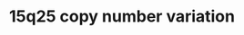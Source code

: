 ---
annotations:
- id: PW:0000013
  parent: disease pathway
  type: Pathway Ontology
  value: disease pathway
- id: DOID:0060396
  parent: genetic disease
  type: Disease Ontology
  value: chromosome 15q25 deletion syndrome
authors:
- Fehrhart
- AlexanderPico
description: '15q25.2 or generally 15q25 copy number variations are rare genetic disorders
  that cause neuropsychiatric disorders, developmental delay and cardiac abnormalities.
  The exact chromosomal position for this pathway (chr15:83219735-85722039, GRCh37)
  was taken from Kirov et al. 2014 10.1016/j.biopsych.2013.07.022 and literature cited
  there.  '
last-edited: 2023-08-15
organisms:
- Homo sapiens
redirect_from:
- /index.php/Pathway:WP5408
- /instance/WP5408
- /instance/WP5408_r127198
revision: r127198
schema-jsonld:
- '@context': https://schema.org/
  '@id': https://wikipathways.github.io/pathways/WP5408.html
  '@type': Dataset
  creator:
    '@type': Organization
    name: WikiPathways
  description: '15q25.2 or generally 15q25 copy number variations are rare genetic
    disorders that cause neuropsychiatric disorders, developmental delay and cardiac
    abnormalities. The exact chromosomal position for this pathway (chr15:83219735-85722039,
    GRCh37) was taken from Kirov et al. 2014 10.1016/j.biopsych.2013.07.022 and literature
    cited there.  '
  keywords:
  - ADAMTSL3
  - ADP
  - AGAP2
  - ALPK3
  - AMP
  - AP3B2
  - AP3D1
  - AP3M2
  - AP3S1
  - ATP
  - Adenosine
  - BNC1
  - BTBD1
  - C15orf40
  - CPEB1
  - Cytidine
  - DNM3
  - EGF
  - FSD2
  - GOLGA6L4
  - GRM1
  - GRM5
  - HOMER2
  - HTT
  - ITPR1
  - 'L-serine residue '
  - 'L-threonine residue '
  - MIR4515
  - NMB
  - NMBR
  - O-phospho-L-serine residue
  - O-phospho-L-threonine residue
  - PDE8A
  - RAF1
  - RAMAC
  - RNMT
  - RYR1
  - RYR2
  - SEC11A
  - SH3GL3
  - SHANK1
  - SHANK3
  - SLC28A1
  - SLC2A1
  - SPCS1
  - SPCS2
  - SPCS3
  - SYNJ1
  - TENT4B
  - TM6SF1
  - TOP1
  - Thymidine
  - UBE2Q2L
  - Uridine
  - WDR73
  - WHAMM
  - ZNF592
  - ZSCAN2
  - cAMP
  license: CC0
  name: 15q25 copy number variation
seo: CreativeWork
title: 15q25 copy number variation
wpid: WP5408
---